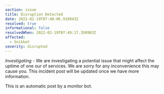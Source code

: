 ```yaml
---
section: issue
title: Disruption Detected
date: 2022-02-19T07:48:06.918943Z
resolved: true
informational: false
resolvedWhen: 2022-02-19T07:49:17.350983Z
affected:
  - Snikket
severity: disrupted
---
```

*Investigating* - We are investigating a potential issue that might affect the uptime of one our of services. We are sorry for any inconvenience this may cause you. This incident post will be updated once we have more information.

This is an automatic post by a monitor bot.
        